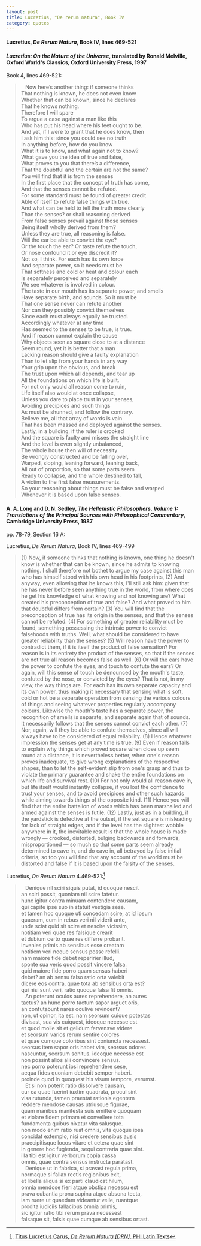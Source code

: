 ```yaml
---
layout: post
title: Lucretius, "De rerum natura", Book IV
category: quotes
---
```


#### Lucretius, *De Rerum Natura*, Book IV, lines 469-521

#### *Lucretius: On the Nature of the Universe*, translated by Ronald Melville, Oxford World's Classics, Oxford University Press, 1997

Book 4, lines 469-521: 

> &ensp; Now here’s another thing: if someone thinks  
> That nothing is known, he does not even know  
> Whether that can be known, since he declares  
> That he knows nothing.  
> Therefore I will spare  
> To argue a case against a man like this  
> Who has put his head where his feet ought to be.  
> And yet, if I were to grant that he does know, then  
> I ask him this: since you could see no truth  
> In anything before, how do you know  
> What it is to know, and what again not to know?  
> What gave you the idea of true and false,  
> What proves to you that there’s a difference,  
> That the doubtful and the certain are not the same?  
> You will find that it is from the senses  
> In the first place that the concept of truth has come,  
> And that the senses cannot be refuted.  
> For some standard must be found of greater credit  
> Able of itself to refute false things with true.  
> And what can be held to tell the truth more clearly  
> Than the senses? or shall reasoning derived  
> From false senses prevail against those senses  
> Being itself wholly derived from them?  
> Unless they are true, all reasoning is false.  
> Will the ear be able to convict the eye?  
> Or the touch the ear? Or taste refute the touch,  
> Or nose confound it or eye discredit it?  
> Not so, I think. For each has its own force  
> And separate power, so it needs must be  
> That softness and cold or heat and colour each  
> Is separately perceived and separately  
> We see whatever is involved in colour.  
> The taste in our mouth has its separate power, and smells  
> Have separate birth, and sounds. So it must be  
> That one sense never can refute another  
> Nor can they possibly convict themselves  
> Since each must always equally be trusted.  
> Accordingly whatever at any time  
> Has seemed to the senses to be true, is true.  
> And if reason cannot explain the cause  
> Why objects seen as square close to at a distance  
> Seem round, yet it is better that a man  
> Lacking reason should give a faulty explanation  
> Than to let slip from your hands in any way  
> Your grip upon the obvious, and break  
> The trust upon which all depends, and tear up  
> All the foundations on which life is built.  
> For not only would all reason come to ruin,  
> Life itself also would at once collapse,  
> Unless you dare to place trust in your senses,  
> Avoiding precipices and such things  
> As must be shunned, and follow the contrary.  
> Believe me, all that array of words is vain  
> That has been massed and deployed against the senses.  
> Lastly, in a building, if the ruler is crooked  
> And the square is faulty and misses the straight line  
> And the level is even slightly unbalanced,  
> The whole house then will of necessity  
> Be wrongly constructed and be falling over,  
> Warped, sloping, leaning forward, leaning back,  
> All out of proportion, so that some parts seem  
> Ready to collapse, and the whole destined to fall,  
> A victim to the first false measurements.  
> So your reasoning about things must be false and warped  
> Whenever it is based upon false senses.

#### A. A. Long and D. N. Sedley, *The Hellenistic Philosophers. Volume 1: Translations of the Principal Sources with Philosophical Commentary*, Cambridge University Press, 1987

pp. 78-79, Section 16 A:

Lucretius, *De Rerum Natura*, Book IV, lines 469-499

> (1) Now, if someone thinks that nothing is known, one thing he doesn't know is whether that can be known, since he admits to knowing nothing. I shall therefore not bothet to argue my case against this man who has himself stood with his own head in his footprints, (2) And anyway, even allowing that he knows this, I'll still ask him: given that he has never before seen anything true in the world, from where does he get his knowledge of what knowing and not knowing are? What created his preconception of true and false? And what proved to him that doubtful differs from certain? (3) You will find that the preconception of true has its origin in the senses, and that the senses cannot be refuted. (4) For something of greater reliability must be found, something possessing the intrinsic power to convict falsehoods with truths. Well, what should be considered to have greater reliability than the senses? (5) Will reason have the power to contradict them, if it is itself the product of false sensation? For reason is in its entirety the product of the senses, so that if the senses are not true all reason becomes false as well. (6) Or will the ears have the power to confute the eyes, and touch to confute the ears? Or again, will this sense of touch be denounced by the mouth's taste, confuted by the nose, or convicted by the eyes? That is not, in my view, the way things are. For each has its own separate capacity and its own power, thus making it necessary that sensing what is soft, cold or hot be a separate operation from sensing the various colours of things and seeing whatever properties regularly accompany colours. Likewise the mouth's taste has a separate power, the recognition of smells is separate, and separate again that of sounds. It necessarily follows that the senses cannot convict each other. (7) Nor, again, will they be able to confute themselves, since all will always have to be considered of equal reliability. (8) Hence whatever impression the senses get at any time is true. (9) Even if reason fails to explain why things which proved square when close up seem round at a distance, it is nevertheless better, when one's reason proves inadequate, to give wrong explanations of the respective shapes, than to let the self-evident slip from one's grasp and thus to violate the primary guarantee and shake the entire foundations on which life and survival rest. (10) For not only would all reason cave in, but life itself would instantly collapse, if you lost the confidence to trust your senses, and to avoid precipices and other such hazards while aiming towards things of the opposite kind. (11) Hence you will find that the entire battalion of words which has been marshalled and armed against the senses is futile. (12) Lastly, just as in a building, if the yardstick is defective at the outset, if the set square is misleading for lack of straight edges, and if the level has the slightest wobble anywhere in it, the inevitable result is that the whole house is made wrongly — crooked, distorted, bulging backwards and forwards, misproportioned — so much so that some parts seem already determined to cave in, and do cave in, all betrayed by false initial criteria, so too you will find that any account of the world must be distorted and false if it is based upon the falsity of the senses.

Lucretius, *De Rerum Natura*  4.469-521:[^1]

[^1]: [Titus Lucretius Carus, *De Rerum Natura \[DRN\]*. PHI Latin Texts](https://latin.packhum.org/loc/550/1/0#3)

> &ensp; Denique nil sciri siquis putat, id quoque nescit  
> an sciri possit, quoniam nil scire fatetur.  
> hunc igitur contra minuam contendere causam,  
> qui capite ipse suo in statuit vestigia sese.  
> et tamen hoc quoque uti concedam scire, at id ipsum  
> quaeram, cum in rebus veri nil viderit ante,  
> unde sciat quid sit scire et nescire vicissim,  
> notitiam veri quae res falsique crearit  
> et dubium certo quae res differre probarit.  
> invenies primis ab sensibus esse creatam  
> notitiem veri neque sensus posse refelli.  
> nam maiore fide debet reperirier illud,  
> sponte sua veris quod possit vincere falsa.  
> quid maiore fide porro quam sensus haberi  
> debet? an ab sensu falso ratio orta valebit  
> dicere eos contra, quae tota ab sensibus orta est?  
> qui nisi sunt veri, ratio quoque falsa fit omnis.  
> &ensp; An poterunt oculos aures reprehendere, an aures  
> tactus? an hunc porro tactum sapor arguet oris,  
> an confutabunt nares oculive revincent?  
> non, ut opinor, ita est. nam seorsum cuique potestas  
> divisast, sua vis cuiquest, ideoque necesse est  
> et quod molle sit et gelidum fervensve videre  
> et seorsum varios rerum sentire colores  
> et quae cumque coloribus sint coniuncta necessest.  
> seorsus item sapor oris habet vim, seorsus odores  
> nascuntur, seorsum sonitus. ideoque necesse est  
> non possint alios alii convincere sensus.  
> nec porro poterunt ipsi reprehendere sese,  
> aequa fides quoniam debebit semper haberi.  
> proinde quod in quoquest his visum tempore, verumst.  
> &ensp; Et si non poterit ratio dissolvere causam,  
> cur ea quae fuerint iuxtim quadrata, procul sint  
> visa rutunda, tamen praestat rationis egentem  
> reddere mendose causas utriusque figurae,  
> quam manibus manifesta suis emittere quoquam  
> et violare fidem primam et convellere tota  
> fundamenta quibus nixatur vita salusque.  
> non modo enim ratio ruat omnis, vita quoque ipsa  
> concidat extemplo, nisi credere sensibus ausis  
> praecipitisque locos vitare et cetera quae sint  
> in genere hoc fugienda, sequi contraria quae sint.  
> illa tibi est igitur verborum copia cassa  
> omnis, quae contra sensus instructa paratast.  
> &ensp; Denique ut in fabrica, si pravast regula prima,  
> normaque si fallax rectis regionibus exit,  
> et libella aliqua si ex parti claudicat hilum,  
> omnia mendose fieri atque obstipa necessu est  
> prava cubantia prona supina atque absona tecta,  
> iam ruere ut quaedam videantur velle, ruantque  
> prodita iudiciis fallacibus omnia primis,  
> sic igitur ratio tibi rerum prava necessest  
> falsaque sit, falsis quae cumque ab sensibus ortast.